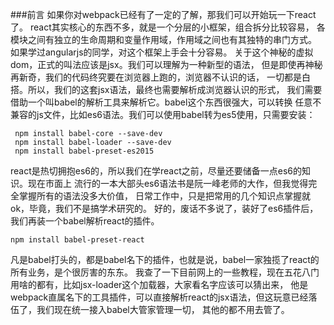 ###前言
如果你对webpack已经有了一定的了解，那我们可以开始玩一下react了。
react其实核心的东西不多，就是一个分层的小框架，组合拆分比较容易，
各模块之间有独立的生命周期和变量作用域，作用域之间也有其独特的串门方式。
如果学过angularjs的同学，对这个框架上手会十分容易。
关于这个神秘的虚拟dom，正式的叫法应该是jsx。我们可以理解为一种新型的语法，
但是即使再神秘再新奇，我们的代码终究要在浏览器上跑的，浏览器不认识的话，
一切都是白搭。所以，我们的这套jsx语法，最终也需要解析成浏览器认识的形式，
我们需要借助一个叫babel的解析工具来解析它。babel这个东西很强大，可以转换
任意不兼容的js文件，比如es6语法。我们可以使用babel转为es5使用，只需要安装：

```
 npm install babel-core --save-dev
 npm install babel-loader --save-dev
 npm install babel-preset-es2015
```
react是热切拥抱es6的，所以我们在学react之前，尽量还要储备一点es6的知识。现在市面上
流行的一本大部头es6语法书是阮一峰老师的大作，但我觉得完全掌握所有的语法没多大价值，
日常工作中，只是把常用的几个知识点掌握就ok，毕竟，我们不是搞学术研究的。
好的，废话不多说了，装好了es6插件后，我们再装一个babel解析react的插件。

```
npm install babel-preset-react

```
凡是babel打头的，都是babel名下的插件，也就是说，babel一家独揽了react的所有业务，是个很厉害的东东。
我查了一下目前网上的一些教程，现在五花八门用啥的都有，比如jsx-loader这个加载器，大家看名字应该可以猜出来，
他是webpack直属名下的工具插件，可以直接解析react的jsx语法，但这玩意已经落伍了，我们现在统一接入babel大管家管理一切，
其他的都不用去管了。
